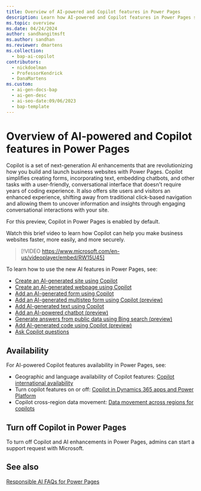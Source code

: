 ```yaml
---
title: Overview of AI-powered and Copilot features in Power Pages
description: Learn how AI-powered and Copilot features in Power Pages simplify website creation and provide an enhanced user experience.
ms.topic: overview
ms.date: 04/24/2024
author: sandhangitmsft
ms.author: sandhan
ms.reviewer: dmartens
ms.collection: 
  - bap-ai-copilot
contributors:
  - nickdoelman
  - ProfessorKendrick
  - DanaMartens
ms.custom:
  - ai-gen-docs-bap
  - ai-gen-desc
  - ai-seo-date:09/06/2023
  - bap-template
---
```


# Overview of AI-powered and Copilot features in Power Pages

Copilot is a set of next-generation AI enhancements that are revolutionizing how you build and launch business websites with Power Pages. Copilot simplifies creating forms, incorporating text, embedding chatbots, and other tasks with a user-friendly, conversational interface that doesn't require years of coding experience. It also offers site users and visitors an enhanced experience, shifting away from traditional click-based navigation and allowing them to uncover information and insights through engaging conversational interactions with your site.

For this preview, Copilot in Power Pages is enabled by default.

Watch this brief video to learn how Copilot can help you make business websites faster, more easily, and more securely.

>[!VIDEO https://www.microsoft.com/en-us/videoplayer/embed/RW15U45]

To learn how to use the new AI features in Power Pages, see:

- [Create an AI-generated site using Copilot](../getting-started/create-site-copilot.md)
- [Create an AI-generated webpage using Copilot](../getting-started/create-page-copilot.md)
- [Add an AI-generated form using Copilot](../getting-started/add-form-copilot.md)
- [Add an AI-generated multistep form using Copilot (preview)](../getting-started/multistep-forms-copilot.md)
- [Add AI-generated text using Copilot](../getting-started/add-text-copilot.md)
- [Add an AI-powered chatbot (preview)](../getting-started/enable-chatbot.md)
- [Generate answers from public data using Bing search (preview)](../getting-started/force-bing-index.md)
- [Add AI-generated code using Copilot (preview)](add-code-copilot.md)
- [Ask Copilot questions](../getting-started/ask-copilot.md)

## Availability

For AI-powered Copilot features availability in Power Pages, see:

- Geographic and language availability of Copilot features: [Copilot international availability](https://aka.ms/bapcopilot-intl-report-external)
- Turn copilot features on or off: [Copilot in Dynamics 365 apps and Power Platform](/power-platform/faqs-copilot-data-security-privacy#copilot-in-dynamics-365-apps-and-power-platform)
- Copilot cross-region data movement: [Data movement across regions for copilots](/power-platform/admin/geographical-availability-copilot)

## Turn off Copilot in Power Pages

To turn off Copilot and AI enhancements in Power Pages, admins can start a support request with Microsoft.

## See also

[Responsible AI FAQs for Power Pages](../responsible-ai-overview.md)
